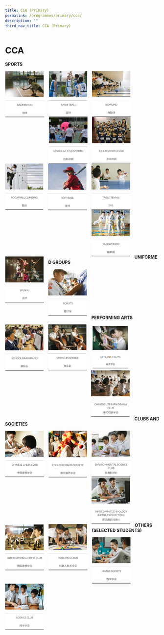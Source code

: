 ```yaml
---
title: CCA (Primary)
permalink: /programmes/primary/cca/
description: ""
third_nav_title: CCA (Primary)
---
```

# CCA
**SPORTS**

<p><a href="/programmes/primary/cca/badminton/">
<img src="/images/CCA/Primary/Badminton.jpg" style="width:25.3%;margin-right:15px;" align="left">
</a></p>

<p><a href="/programmes/primary/cca/basketball/">
<img src="/images/CCA/Primary/Basketball.jpg" style="width:25%;margin-right:15px;" align="left">
</a></p>


<p><a href="/programmes/primary/cca/bowling/">
<img src="/images/CCA/Primary/Bowling.jpg" style="width:25%;margin-right:15px;" align="left">
</a></p>

<br><br><br><br><br><br><br><br>

<p><a href="/programmes/primary/cca/modular-sports-cca/">
<img src="/images/CCA/Primary/Modular%20CCA%20(Sports).jpg" style="width:25%;margin-right:15px;" align="left">
</a></p>

<p><a href="/programmes/primary/cca/multi-sports-club/">
<img src="/images/CCA/Primary/Multi%20Sports%20Club.jpg" style="width:25%;margin-right:15px;" align="left">
</a></p>


<p><a href="/programmes/primary/cca/rockwall-climbing/">
<img src="/images/CCA/Primary/Rockwall%20Climbing.jpg" style="width:24.9%;margin-right:15px;" align="left">
</a></p>

<br><br><br><br><br><br><br><br>

<p><a href="/programmes/primary/cca/softball/">
<img src="/images/CCA/Primary/Softball.jpg" style="width:25.2%;margin-right:15px;" align="left">
</a></p>

<p><a href="/programmes/primary/cca/table-tennis/">
<img src="/images/CCA/Primary/Table%20Tennis.jpg" style="width:25.1%;margin-right:15px;" align="left">
</a></p>


<p><a href="/programmes/primary/cca/taekwando/">
<img src="/images/CCA/Primary/Taekwando.jpg" style="width:24.8%;margin-right:15px;" align="left">
</a></p>

<br><br><br><br><br><br><br><br>

<p><a href="/programmes/primary/cca/wushu/">
<img src="/images/CCA/Primary/Wushu.jpg" style="width:25%;margin-right:15px;" align="left">
</a></p>

<br><br><br><br><br><br><br><br>


**UNIFORMED GROUPS**

<p><a href="/programmes/primary/cca/scouts/">
<img src="/images/CCA/Primary/Scouts.jpg" style="width:25%;margin-right:15px;" align="left">
</a></p>

<br><br><br><br><br><br><br><br>


**PERFORMING ARTS**


<p><a href="/programmes/primary/cca/school-brass-band/">
<img src="/images/CCA/Primary/School%20Brass%20Band.jpg" style="width:25%;margin-right:15px;" align="left">
</a></p>

<p><a href="/programmes/primary/cca/string-ensemble/">
<img src="/images/CCA/Primary/String%20Ensemble.jpg" style="width:24.9%;margin-right:15px;" align="left">
</a></p>

<p><a href="/programmes/primary/cca/art-club/">
<img src="/images/artsncrafts.png" style="width:25%;margin-right:15px;" align="left">
</a></p>

<br><br><br><br><br><br><br><br>


<p><a href="/programmes/primary/cca/chinese-literary-drama-club/">
<img src="/images/CCA/Primary/Chinese%20Literary%20Drama%20Club.jpg" style="width:25%;margin-right:15px;" align="left">
</a></p>

<br><br><br><br><br><br><br><br>

**CLUBS AND SOCIETIES**


<p><a href="/programmes/primary/cca/chinese-chess-club/">
<img src="/images/CCA/Primary/Chinese%20Chess%20Club.jpg" style="width:25.2%;margin-right:15px;" align="left">
</a></p>

<p><a href="/programmes/primary/cca/english-drama-society/">
<img src="/images/CCA/Primary/English%20Drama%20Society.jpg" style="width:24.9%;margin-right:15px;" align="left">
</a></p>

<p><a href="/programmes/primary/cca/environmental-science-club/">
<img src="/images/CCA/Primary/Environmental%20Science%20Club.jpg" style="width:25.2%;margin-right:15px;" align="left">
</a></p>

<br><br><br><br><br><br><br><br>

<p><a href="/programmes/primary/cca/infocomm-technology-media-production/">
<img src="/images/CCA/Primary/Infocomm%20Technology%20(Media%20Production).jpg" style="width:25%;margin-right:15px;" align="left">
</a></p>

<p><a href="/programmes/primary/cca/international-chess-club/">
<img src="/images/CCA/Primary/International%20Chess%20Club.jpg" style="width:25.1%;margin-right:15px;" align="left">
</a></p>


<p><a href="/programmes/primary/cca/robotics-club/">
<img src="/images/CCA/Primary/Robotics%20Club.jpg" style="width:25.2%;margin-right:15px;" align="left">
</a></p>











<br><br><br><br><br><br><br><br>

**OTHERS (SELECTED STUDENTS)**


<p><a href="/programmes/primary/cca/maths-society/">
<img src="/images/CCA/Primary/Maths%20Society.jpg" style="width:25%;margin-right:15px;" align="left">
</a></p>

<p><a href="/programmes/primary/cca/science-club/">
<img src="/images/CCA/Primary/Science%20Club.jpg" style="width:25%;margin-right:15px;" align="left">
</a></p>